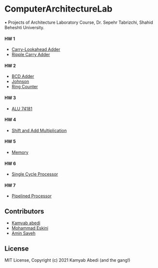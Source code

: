 # ComputerArchitectureLab
• Projects of Architecture Laboratory Course, Dr. Sepehr Tabrizchi, Shahid Beheshti University.
#### HW 1
- [Carry-Lookahead Adder](https://github.com/KamyabAbedi/ComputerArchitectureLab/tree/main/000%20CarryLookAheadAdder%20and%20RippleCarryAdder/Code/CarryLookAheadAdder)
- [Ripple Carry Adder](https://github.com/KamyabAbedi/ComputerArchitectureLab/tree/main/000%20CarryLookAheadAdder%20and%20RippleCarryAdder/Code/RippleCarryAdder)
#### HW 2
- [BCD Adder](https://github.com/KamyabAbedi/ComputerArchitectureLab/tree/main/001%20BCD%20Adder%20and%20Johnson%20Counter/Code/BCD)
- [Johnson](https://github.com/KamyabAbedi/ComputerArchitectureLab/tree/main/001%20BCD%20Adder%20and%20Johnson%20Counter/Code/Johnson)
- [Ring Counter](https://github.com/KamyabAbedi/ComputerArchitectureLab/tree/main/001%20BCD%20Adder%20and%20Johnson%20Counter/Code/RingCounter)
#### HW 3
- [ALU 74181](https://github.com/KamyabAbedi/ComputerArchitectureLab/tree/main/002%20ALU%2074181)
#### HW 4
- [Shift and Add Multiplication](https://github.com/KamyabAbedi/ComputerArchitectureLab/tree/main/003%20Shift%20and%20Add%20Multiplication/Code)
#### HW 5
- [Memory](https://github.com/KamyabAbedi/ComputerArchitectureLab/tree/main/004%20Memory)
#### HW 6
- [Single Cycle Processor](https://github.com/KamyabAbedi/ComputerArchitectureLab/tree/main/005%20Single%20Cycle%20Processor)
#### HW 7
- [Pipelined Processor](https://github.com/KamyabAbedi/ComputerArchitectureLab/tree/main/006%20Pipelined%20Processor)

## Contributors

-  [Kamyab abedi](https://github.com/Kamyababedi)
-  [Mohammad Eskini](https://github.com/mreskini)
-  [Amin Saveh](https://github.com/Aminsaveh)

## License

MIT License, Copyright (c) 2021 Kamyab Abedi (and the gang!)
